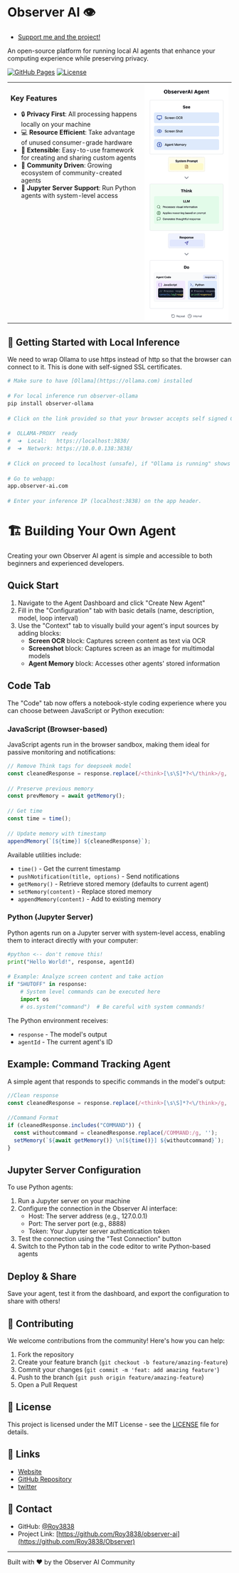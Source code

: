 # Observer AI 👁️

- [Support me and the project!](https://buymeacoffee.com/roy3838)

An open-source platform for running local AI agents that enhance your computing experience while preserving privacy.

[![GitHub Pages](https://img.shields.io/badge/GitHub%20Pages-Deployed-success)](https://roy3838.github.io/observer-ai)
[![License](https://img.shields.io/badge/License-MIT-blue.svg)](LICENSE)

<table>
  <tr>
    <td width="60%" valign="top">
      <h3>Key Features</h3>
      <ul>
        <li>🔒 <strong>Privacy First</strong>: All processing happens locally on your machine</li>
        <li>💻 <strong>Resource Efficient</strong>: Take advantage of unused consumer-grade hardware</li>
        <li>🔌 <strong>Extensible</strong>: Easy-to-use framework for creating and sharing custom agents</li>
        <li>🤝 <strong>Community Driven</strong>: Growing ecosystem of community-created agents</li>
        <li>🐍 <strong>Jupyter Server Support</strong>: Run Python agents with system-level access</li>
      </ul>
    </td>
    <td width="40%">
    <img src="assets/ObserverAgent.png" alt="ObserverAI Agent Diagram" style="max-height: 550px;">
    </td>
  </tr>
</table>

## 🚀 Getting Started with Local Inference

We need to wrap Ollama to use https instead of http so that the browser can connect to it. This is done with self-signed SSL certificates.

```bash
# Make sure to have [Ollama](https://ollama.com) installed 

# For local inference run observer-ollama
pip install observer-ollama

# Click on the link provided so that your browser accepts self signed CERTS (signed by your computer)

#  OLLAMA-PROXY  ready
#  ➜  Local:   https://localhost:3838/
#  ➜  Network: https://10.0.0.138:3838/

# Click on proceed to localhost (unsafe), if "Ollama is running" shows up, you're done!

# Go to webapp:
app.observer-ai.com

# Enter your inference IP (localhost:3838) on the app header.
```

# 🏗️ Building Your Own Agent

Creating your own Observer AI agent is simple and accessible to both beginners and experienced developers.

## Quick Start

1. Navigate to the Agent Dashboard and click "Create New Agent"
2. Fill in the "Configuration" tab with basic details (name, description, model, loop interval)
3. Use the "Context" tab to visually build your agent's input sources by adding blocks:
   * **Screen OCR** block: Captures screen content as text via OCR
   * **Screenshot** block: Captures screen as an image for multimodal models
   * **Agent Memory** block: Accesses other agents' stored information

## Code Tab

The "Code" tab now offers a notebook-style coding experience where you can choose between JavaScript or Python execution:

### JavaScript (Browser-based)

JavaScript agents run in the browser sandbox, making them ideal for passive monitoring and notifications:

```javascript
// Remove Think tags for deepseek model
const cleanedResponse = response.replace(/<think>[\s\S]*?<\/think>/g, '').trim();

// Preserve previous memory
const prevMemory = await getMemory();

// Get time
const time = time();

// Update memory with timestamp
appendMemory(`[${time}] ${cleanedResponse}`);
```

Available utilities include:
* `time()` - Get the current timestamp
* `pushNotification(title, options)` - Send notifications
* `getMemory()` - Retrieve stored memory (defaults to current agent)
* `setMemory(content)` - Replace stored memory
* `appendMemory(content)` - Add to existing memory

### Python (Jupyter Server)

Python agents run on a Jupyter server with system-level access, enabling them to interact directly with your computer:

```python
#python <-- don't remove this!
print("Hello World!", response, agentId)

# Example: Analyze screen content and take action
if "SHUTOFF" in response:
    # System level commands can be executed here
    import os
    # os.system("command")  # Be careful with system commands!
```

The Python environment receives:
* `response` - The model's output
* `agentId` - The current agent's ID

## Example: Command Tracking Agent

A simple agent that responds to specific commands in the model's output:

```javascript
//Clean response
const cleanedResponse = response.replace(/<think>[\s\S]*?<\/think>/g, '').trim();

//Command Format
if (cleanedResponse.includes("COMMAND")) {
  const withoutcommand = cleanedResponse.replace(/COMMAND:/g, '');
  setMemory(`${await getMemory()} \n[${time()}] ${withoutcommand}`);
}
```

## Jupyter Server Configuration

To use Python agents:

1. Run a Jupyter server on your machine
2. Configure the connection in the Observer AI interface:
   * Host: The server address (e.g., 127.0.0.1)
   * Port: The server port (e.g., 8888)
   * Token: Your Jupyter server authentication token
3. Test the connection using the "Test Connection" button
4. Switch to the Python tab in the code editor to write Python-based agents

## Deploy & Share

Save your agent, test it from the dashboard, and export the configuration to share with others!

## 🤝 Contributing

We welcome contributions from the community! Here's how you can help:

1. Fork the repository
2. Create your feature branch (`git checkout -b feature/amazing-feature`)
3. Commit your changes (`git commit -m 'feat: add amazing feature'`)
4. Push to the branch (`git push origin feature/amazing-feature`)
5. Open a Pull Request

## 📄 License

This project is licensed under the MIT License - see the [LICENSE](LICENSE) file for details.

## 🔗 Links

- [Website](https://observer-ai.com)
- [GitHub Repository](https://github.com/Roy3838/Observer)
- [twitter](https://x.com/AppObserverAI)

## 📧 Contact

- GitHub: [@Roy3838](https://github.com/Roy3838)
- Project Link: [https://github.com/Roy3838/observer-ai](https://github.com/Roy3838/Observer)

---

Built with ❤️  by the Observer AI Community
